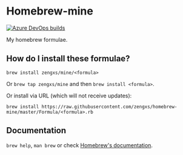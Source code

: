 # Homebrew-mine
[![Azure DevOps builds](https://img.shields.io/azure-devops/build/zengxs/35f731e8-927f-4688-8214-20bbdfad9d5f/4.svg?logo=azure-pipelines)](https://dev.azure.com/zengxs/homebrew-mine/_build/latest?definitionId=4&branchName=master)

My homebrew formulae. 

## How do I install these formulae?
`brew install zengxs/mine/<formula>`

Or `brew tap zengxs/mine` and then `brew install <formula>`.

Or install via URL (which will not receive updates):

```
brew install https://raw.githubusercontent.com/zengxs/homebrew-mine/master/Formula/<formula>.rb
```

## Documentation
`brew help`, `man brew` or check [Homebrew's documentation](https://docs.brew.sh).
